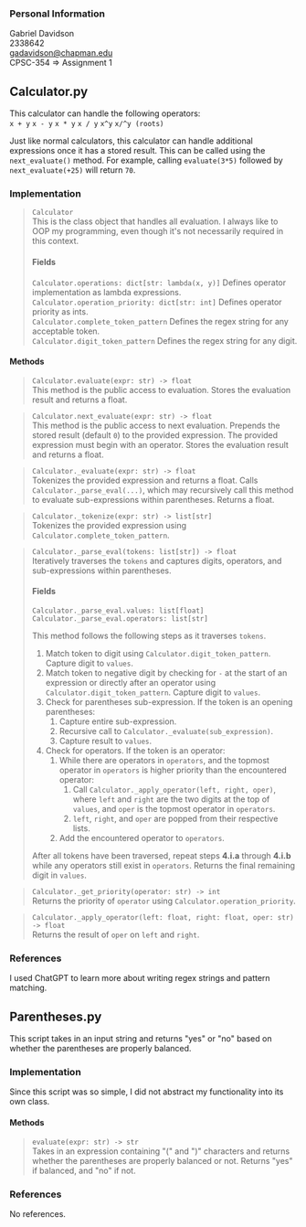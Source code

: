 ### Personal Information
Gabriel Davidson\
2338642\
gadavidson@chapman.edu\
CPSC-354 => Assignment 1

## Calculator.py
This calculator can handle the following operators:\
`x + y` `x - y` `x * y` `x / y` `x^y` `x/^y (roots)`

Just like normal calculators, this calculator can handle additional expressions once it has a stored result. This can be called using the `next_evaluate()` method.
For example, calling `evaluate(3*5)` followed by `next_evaluate(+25)` will return `70`. 
### Implementation
>`Calculator`\
>This is the class object that handles all evaluation. I always like to OOP my programming, even though it's not necessarily required in this context.
>#### Fields
>`Calculator.operations: dict[str: lambda(x, y)]` Defines operator implementation as lambda expressions.\
>`Calculator.operation_priority: dict[str: int]` Defines operator priority as ints.\
>`Calculator.complete_token_pattern` Defines the regex string for any acceptable token.\
>`Calculator.digit_token_pattern` Defines the regex string for any digit.

#### Methods

>`Calculator.evaluate(expr: str) -> float`\
This method is the public access to evaluation. Stores the evaluation result and returns a float.

>`Calculator.next_evaluate(expr: str) -> float`\
This method is the public access to next evaluation. Prepends the stored result (default `0`) to the provided expression. The provided expression must begin with an operator. Stores the evaluation result and returns a float.

>`Calculator._evaluate(expr: str) -> float`\
Tokenizes the provided expression and returns a float. Calls `Calculator._parse_eval(...)`, which may recursively call this method to evaluate sub-expressions within parentheses. Returns a float.

>`Calculator._tokenize(expr: str) -> list[str]`\
Tokenizes the provided expression using `Calculator.complete_token_pattern`.

>`Calculator._parse_eval(tokens: list[str]) -> float`\
Iteratively traverses the `tokens` and captures digits, operators, and sub-expressions within parentheses.
>#### Fields
>`Calculator._parse_eval.values: list[float]`\
>`Calculator._parse_eval.operators: list[str]`
> 
> This method follows the following steps as it traverses `tokens`.
> 1. Match token to digit using `Calculator.digit_token_pattern`. Capture digit to `values`.
> 2. Match token to negative digit by checking for `-` at the start of an expression or directly after an operator using `Calculator.digit_token_pattern`. Capture digit to `values`. 
> 3. Check for parentheses sub-expression. If the token is an opening parentheses:
>    1. Capture entire sub-expression.
>    2. Recursive call to `Calculator._evaluate(sub_expression)`.
>    3. Capture result to `values`.
> 4. Check for operators. If the token is an operator:
>    1. While there are operators in `operators`, and the topmost operator in `operators` is higher priority than the encountered operator:
>       1. Call `Calculator._apply_operator(left, right, oper)`, where `left` and `right` are the two digits at the top of `values`, and `oper` is the topmost operator in `operators`.
>       2. `left`, `right`, and `oper` are popped from their respective lists.
>    2. Add the encountered operator to `operators`.
> 
> After all tokens have been traversed, repeat steps **4.i.a** through **4.i.b** while any operators still exist in `operators`. Returns the final remaining digit in `values`.

>`Calculator._get_priority(operator: str) -> int`\
> Returns the priority of `operator` using `Calculator.operation_priority`.

>`Calculator._apply_operator(left: float, right: float, oper: str) -> float`\
> Returns the result of `oper` on `left` and `right`.

### References
I used ChatGPT to learn more about writing regex strings and pattern matching.

## Parentheses.py
This script takes in an input string and returns "yes" or "no" based on whether the parentheses are properly balanced.
### Implementation
Since this script was so simple, I did not abstract my functionality into its own class.

#### Methods
>`evaluate(expr: str) -> str`\
> Takes in an expression containing "(" and ")" characters and returns whether the parentheses are properly balanced or not. Returns "yes" if balanced, and "no" if not.

### References
No references.
